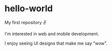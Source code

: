 # hello-world
My first repository ✌

I'm interested in web and mobile development.

I enjoy seeing UI designs that make me say "wow".
